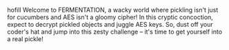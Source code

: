 hofill
Welcome to FERMENTATION, a wacky world where pickling isn't just for cucumbers and AES isn't a gloomy cipher! In this cryptic concoction, expect to decrypt pickled objects and juggle AES keys. So, dust off your coder's hat and jump into this zesty challenge – it's time to get yourself into a real pickle!
